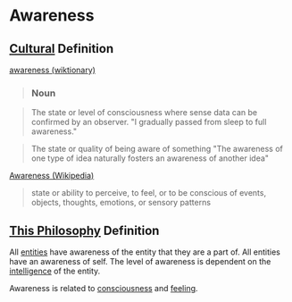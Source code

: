 # Awareness

## [Cultural](./culture.md) Definition

<a href="http://en.wiktionary.org/wiki/awareness" target="_blank">awareness (wiktionary)</a>

> ### Noun

> The state or level of consciousness where sense data can be confirmed by an observer. "I gradually passed from sleep to full awareness."

> The state or quality of being aware of something "The awareness of one type of idea naturally fosters an awareness of another idea"

<a href="https://en.wikipedia.org/wiki/Awareness" target="_blank">Awareness (Wikipedia)</a>

> state or ability to perceive, to feel, or to be conscious of events, objects, thoughts, emotions, or sensory patterns

## [This Philosophy](./this-philosophy.md) Definition

All [entities](./entities.md) have awareness of the entity that they are a part of. All entities have an awareness of self. The level of awareness is dependent on the [intelligence](./intelligence.md) of the entity.

Awareness is related to [consciousness](./consciousness.md) and [feeling](./feeling.md).
